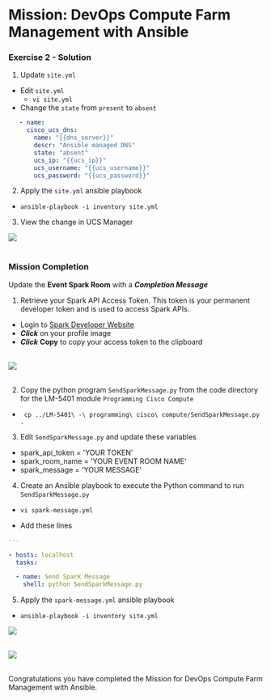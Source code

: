 # Mission: DevOps Compute Farm Management with Ansible

### Exercise 2 - Solution

1. Update `site.yml`

  - Edit `site.yml`
    - `vi site.yml`
  - Change the `state` from `present` to `absent`

  ```yaml
     - name:
       cisco_ucs_dns:
         name: "{{dns_server}}"
         descr: "Ansible managed DNS"
         state: "absent"
         ucs_ip: "{{ucs_ip}}"
         ucs_username: "{{ucs_username}}"
         ucs_password: "{{ucs_password}}"
  ```

2. Apply the `site.yml` ansible playbook

  - `ansible-playbook -i inventory site.yml`

3. View the change in UCS Manager

  ![](/posts/files/dne-dcip-intermediate-programming-cisco-compute-ucs-ansible-mission-v01/assets/images/image-05.jpg)<br/><br/>

  <!--![](assets/images/image-05.jpg)<br/><br/>-->

### Mission Completion

Update the **Event Spark Room** with a ***Completion Message***

1. Retrieve your Spark API Access Token. This token is your permanent developer token and is used to access Spark APIs.

  - Login to [Spark Developer Website](https://developer.ciscospark.com/)
  - ***Click*** on your profile image
  - ***Click*** **Copy** to copy your access token to the clipboard<br/><br/>

  ![](/posts/files/dne-dcip-intermediate-programming-cisco-compute-ucs-ansible-mission-v01/assets/images/image-06.jpg)<br/><br/>

  <!--![](assets/images/image-06.jpg)<br/><br/>-->

2. Copy the python program `SendSparkMessage.py` from the code directory for the LM-5401 module `Programming Cisco Compute`

  - ` cp ../LM-5401\ -\ programming\ cisco\ compute/SendSparkMessage.py .`

3. Edit `SendSparkMessage.py` and update these variables

  - spark_api_token = 'YOUR TOKEN'
  - spark_room_name = 'YOUR EVENT ROOM NAME'
  - spark_message = 'YOUR MESSAGE'

4. Create an Ansible playbook to execute the Python command to run `SendSparkMessage.py`

  - `vi spark-message.yml`

  - Add these lines

  ```yaml
  ---

  - hosts: localhost
    tasks:

    - name: Send Spark Message
      shell: python SendSparkMessage.py
  ```

5. Apply the `spark-message.yml` ansible playbook

  - `ansible-playbook -i inventory site.yml`

  ![](/posts/files/dne-dcip-intermediate-programming-cisco-compute-ucs-ansible-mission-v01/assets/images/image-07.jpg)<br/><br/>

  <!--![](assets/images/image-07.jpg)<br/><br/>-->

  ![](/posts/files/dne-dcip-intermediate-programming-cisco-compute-ucs-ansible-mission-v01/assets/images/image-08.jpg)<br/><br/>

  <!--![](assets/images/image-08.jpg)<br/><br/>-->

Congratulations you have completed the Mission for DevOps Compute Farm Management with Ansible.
